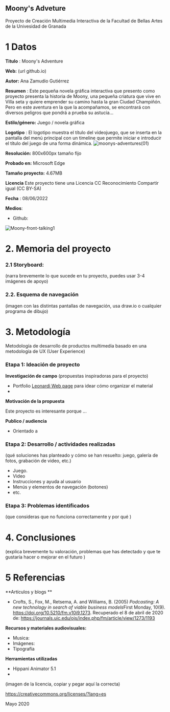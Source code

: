 ## Moony's Adveture

Proyecto de Creación Multimedia Interactiva de la  Facultad de Bellas Artes de la Univesidad de Granada



# 1 Datos 



**Titulo** : Moony's Adventure

**Web:**   (url github.io)

**Autor:**  Ana Zamudio Gutiérrez

**Resumen** : Este pequeña novela gráfica interactiva que presento como proyecto presenta la historia de Moony, una pequeña criatura que vive en Villa seta y quiere emprender su camino hasta la gran Ciudad Champiñón. Pero en este aventura en la que la acompañamos, se encontrará con diversos peligros que pondrá a prueba su astucia...

**Estilo/género:**  Juego / novela gráfica

**Logotipo** : El logotipo muestra el título del videojuego, que se inserta en la pantalla del menú principal con un timeline que permite iniciar e introducir el título del juego de una forma dinámica.
![moonys-adventures(01)](https://user-images.githubusercontent.com/106731547/172585043-40185a64-b134-4f23-a04e-b0a4fae28d51.png)


**Resolución:** 800x600px tamaño fijo

**Probado en:**   Microsoft Edge

**Tamaño proyecto:** 4.67MB 

**Licencia** Este proyecto tiene una Licencia CC Reconocimiento Compartir igual (CC BY-SA)

**Fecha** : 08/06/2022

**Medios**:

- Github:


![Moony-front-talking1](https://user-images.githubusercontent.com/106731547/172586140-e972626a-1d17-48c8-a602-609e69e7c4d1.png)


# 2. Memoria del proyecto 

### 2.1 Storyboard: 



(narra brevemente lo que sucede en tu proyecto, puedes usar 3-4 imágenes de apoyo)



### 2.2. Esquema de navegación 



(imagen con las distintas pantallas de navegación, usa draw.io o cualquier programa de dibujo)







# 3. Metodología

Metodología de desarrollo de productos multimedia basado en una metodología de UX (User Experience)



### Etapa 1: Ideación de proyecto

**Investigación de campo** (propuestas inspiradoras para el proyecto)

- Portfolio [Leonardi Web page](http://www.rleonardi.com/interactive-resume/) para idear cómo organizar el material
- 



**Motivación de la propuesta** 

Este  proyecto es interesante porque ... 



**Publico / audiencia**

- Orientado a 





### Etapa 2: Desarrollo / actividades realizadas

(qué soluciones has planteado y cómo se han resuelto: juego, galería de fotos, grabación de video, etc.)

- Juego. 
- Video 
- Instrucciones y ayuda al usuario 
- Menús y elementos de navegación (botones)
- etc.



### Etapa 3: Problemas identificados

(que consideras que no  funciona correctamente y por qué )



# 4. Conclusiones 

(explica brevemente tu valoración, problemas que has detectado y que te gustaría hacer o mejorar en el futuro )







# 5 Referencias 

**Artículos y blogs ** 

- Crofts, S., Fox, M., Retsema, A. and Williams, B. (2005) *Podcasting: A new technology in search of viable business models*First Monday, 10(9). https://doi.org/10.5210/fm.v10i9.1273. Recuperado el 8 de abril de 2020 de: https://journals.uic.edu/ojs/index.php/fm/article/view/1273/1193

**Recursos y materiales audiovisuales:**

* Musica:  
* Imágenes:  
* Tipografía

**Herramientas utilizadas**

- Hippani Animator 5.1
- 



(imagen de la licencia, copiar y pegar aquí la correcta)

https://creativecommons.org/licenses/?lang=es

Mayo 2020
